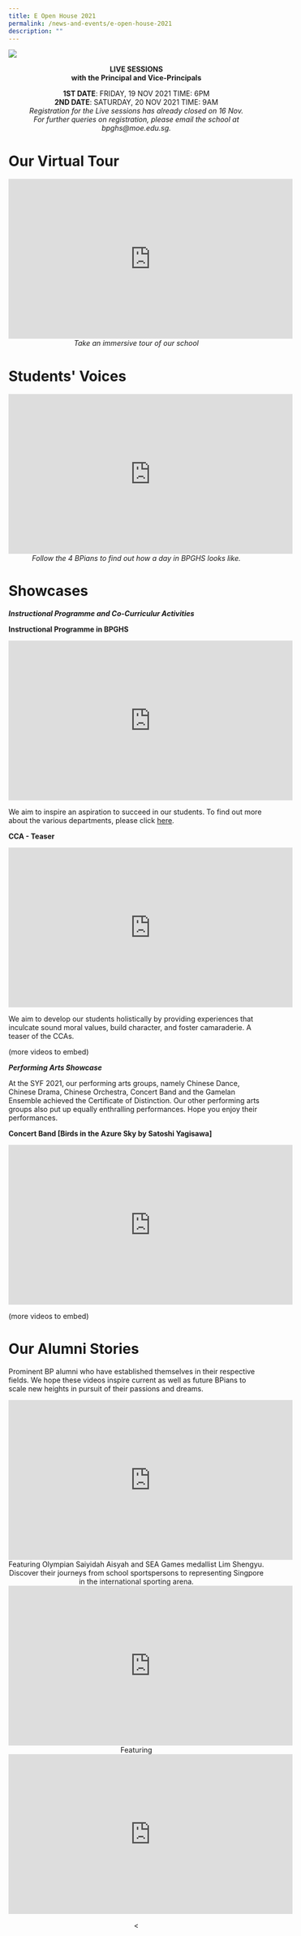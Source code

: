 ```yaml
---
title: E Open House 2021
permalink: /news-and-events/e-open-house-2021
description: ""
---
```

![](/images/Banner%201.jpeg)

<strong><center>LIVE SESSIONS <br> with the Principal and Vice-Principals</center></strong>
<center><strong>1ST DATE</strong>: FRIDAY, 19 NOV 2021 TIME: 6PM <br> <strong>2ND DATE</strong>: SATURDAY, 20 NOV 2021 TIME: 9AM</center>

<center><em>Registration for the Live sessions has already closed on 16 Nov. <br> For further queries on registration, please email the school at bpghs@moe.edu.sg.</em></center>

# Our Virtual Tour


<center><iframe width="560" height="315" src="https://www.youtube.com/embed/5XIn_aBu1jY" title="YouTube video player" frameborder="0" allow="accelerometer; autoplay; clipboard-write; encrypted-media; gyroscope; picture-in-picture" allowfullscreen></iframe></center>
<center><em>Take an immersive tour of our school</em></center>


# Students' Voices

<center><iframe width="560" height="315" src="https://www.youtube.com/embed/r4WUF7FJDjY" title="YouTube video player" frameborder="0" allow="accelerometer; autoplay; clipboard-write; encrypted-media; gyroscope; picture-in-picture" allowfullscreen></iframe></center>
<center><em>Follow the 4 BPians to find out how a day in BPGHS looks like. </em></center>



# Showcases
<strong><em>Instructional Programme and Co-Curriculur Activities</em></strong>


**Instructional Programme in BPGHS**
<iframe width="560" height="315" src="https://www.youtube.com/embed/PH4aCphKsuA" title="YouTube video player" frameborder="0" allow="accelerometer; autoplay; clipboard-write; encrypted-media; gyroscope; picture-in-picture" allowfullscreen></iframe>

We aim to inspire an aspiration to succeed in our students. To find out more about the various departments, please click [here](/holistic-education/personalised-digitial-learning-programme-at-bpghs/).

**CCA - Teaser**

<center><iframe width="560" height="315" src="https://www.youtube.com/embed/zk5vBox7q68" title="YouTube video player" frameborder="0" allow="accelerometer; autoplay; clipboard-write; encrypted-media; gyroscope; picture-in-picture" allowfullscreen></iframe></center>

We aim to develop our students holistically by providing experiences that inculcate sound moral values, build character, and foster camaraderie. A teaser of the CCAs.


(more videos to embed)


<strong><em>Performing Arts Showcase</em></strong>

At the SYF 2021, our performing arts groups, namely Chinese Dance, Chinese Drama, Chinese Orchestra, Concert Band and the Gamelan Ensemble achieved the Certificate of Distinction. Our other performing arts groups also put up equally enthralling performances. Hope you enjoy their performances.


**Concert Band [Birds in the Azure Sky by Satoshi Yagisawa]**
<center><iframe width="560" height="315" src="https://www.youtube.com/embed/1ZTG-2iwlmE" title="YouTube video player" frameborder="0" allow="accelerometer; autoplay; clipboard-write; encrypted-media; gyroscope; picture-in-picture" allowfullscreen></iframe></center>


(more videos to embed)


# Our Alumni Stories


Prominent BP alumni who have established themselves in their respective fields. We hope these videos inspire current as well as future BPians to scale new heights in pursuit of their passions and dreams.


<center><iframe width="560" height="315" src="https://www.youtube.com/embed/KISmxfrqEhM" title="YouTube video player" frameborder="0" allow="accelerometer; autoplay; clipboard-write; encrypted-media; gyroscope; picture-in-picture" allowfullscreen></iframe></center>


<center>Featuring Olympian Saiyidah Aisyah and SEA Games medallist Lim Shengyu. Discover their journeys from school sportspersons to representing Singpore in the international sporting arena.</center>


<center><iframe width="560" height="315" src="https://www.youtube.com/embed/NkcG-Ze5L_M" title="YouTube video player" frameborder="0" allow="accelerometer; autoplay; clipboard-write; encrypted-media; gyroscope; picture-in-picture" allowfullscreen></iframe></center>
<center> Featuring 
	
	
<center><iframe width="560" height="315" src="https://www.youtube.com/embed/uujY7a1hsIg" title="YouTube video player" frameborder="0" allow="accelerometer; autoplay; clipboard-write; encrypted-media; gyroscope; picture-in-picture" allowfullscreen></iframe>

<